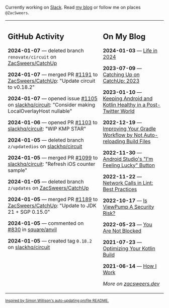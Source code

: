 Currently working on [Slack](https://slack.com/). Read [my blog](https://zacsweers.dev/) or follow me on places `@ZacSweers`.

<table><tr><td valign="top" width="60%">

## GitHub Activity
<!-- githubActivity starts -->
**2024-01-07** — deleted branch `renovate/circuit` on [ZacSweers/CatchUp](https://github.com/ZacSweers/CatchUp)

**2024-01-07** — merged PR [#1191](https://github.com/ZacSweers/CatchUp/pull/1191) to [ZacSweers/CatchUp](https://github.com/ZacSweers/CatchUp): "Update circuit to v0.18.2"

**2024-01-07** — opened issue [#1105](https://github.com/slackhq/circuit/issues/1105) on [slackhq/circuit](https://github.com/slackhq/circuit): "Consider making LocalOverlayHost nullable"

**2024-01-06** — opened PR [#1103](https://github.com/slackhq/circuit/pull/1103) to [slackhq/circuit](https://github.com/slackhq/circuit): "WIP KMP STAR"

**2024-01-05** — deleted branch `z/updatedios` on [slackhq/circuit](https://github.com/slackhq/circuit)

**2024-01-05** — merged PR [#1099](https://github.com/slackhq/circuit/pull/1099) to [slackhq/circuit](https://github.com/slackhq/circuit): "Refresh iOS counter sample"

**2024-01-05** — deleted branch `z/updates` on [ZacSweers/CatchUp](https://github.com/ZacSweers/CatchUp)

**2024-01-05** — merged PR [#1189](https://github.com/ZacSweers/CatchUp/pull/1189) to [ZacSweers/CatchUp](https://github.com/ZacSweers/CatchUp): "Update to JDK 21 + SGP 0.15.0"

**2024-01-05** — commented on [#830](https://github.com/square/anvil/pull/830#issuecomment-1879250327) in [square/anvil](https://github.com/square/anvil)

**2024-01-05** — created tag `0.18.2` on [slackhq/circuit](https://github.com/slackhq/circuit)
<!-- githubActivity ends -->
</td><td valign="top" width="40%">

## On My Blog
<!-- blog starts -->
**2024-01-03** — [Life in 2024](https://www.zacsweers.dev/life-in-2024/)

**2023-07-09** — [Catching Up on CatchUp: 2023](https://www.zacsweers.dev/catching-up-on-catchup-2023/)

**2023-01-10** — [Keeping Android and Kotlin Healthy in a Post-Twitter World](https://www.zacsweers.dev/keeping-android-healthy/)

**2022-12-19** — [Improving Your Gradle Workflow by Not Auto-reloading Build Files](https://www.zacsweers.dev/improving-your-workflow-by-not-auto-reloading-build-files/)

**2022-11-30** — [Android Studio's "I'm Feeling Lucky" Button](https://www.zacsweers.dev/android-studios-im-feeling-lucky-button/)

**2022-11-22** — [Network Calls in Lint: Best Practices](https://www.zacsweers.dev/network-calls-in-lint-best-practices/)

**2022-10-17** — [Is ViewPump A Security Risk?](https://www.zacsweers.dev/is-viewpump-a-security-risk/)

**2022-05-23** — [You Are Not Blocked](https://www.zacsweers.dev/you-are-not-blocked/)

**2021-07-23** — [Optimizing Your Kotlin Build](https://www.zacsweers.dev/optimizing-your-kotlin-build/)

**2021-06-14** — [How I Work](https://www.zacsweers.dev/how-i-work/)
<!-- blog ends -->
_More on [zacsweers.dev](https://zacsweers.dev/)_
</td></tr></table>

<sub><a href="https://simonwillison.net/2020/Jul/10/self-updating-profile-readme/">Inspired by Simon Willison's auto-updating profile README.</a></sub>